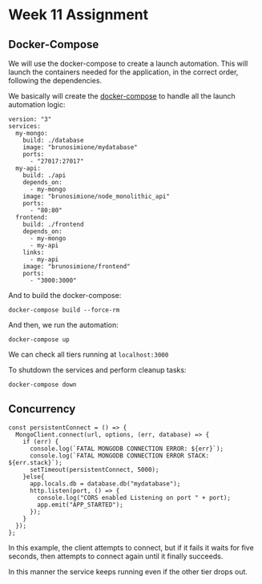 # Week 11 Assignment
## Docker-Compose

We will use the docker-compose to create a launch automation. This will launch the containers needed for the application, in the correct order, following the dependencies.

We basically will create the [docker-compose](https://oddlylabs.com/brunosimione/ITE5430/src/master/week11/docker-compose.yml) to handle all the launch automation logic:

```
version: "3"
services:
  my-mongo:
    build: ./database
    image: "brunosimione/mydatabase"
    ports:
      - "27017:27017"
  my-api:
    build: ./api
    depends_on:
      - my-mongo
    image: "brunosimione/node_monolithic_api"
    ports:
      - "80:80"
  frontend:
    build: ./frontend
    depends_on:
      - my-mongo
      - my-api
    links:
      - my-api
    image: "brunosimione/frontend"
    ports:
      - "3000:3000"
```

And to build the docker-compose:
```
docker-compose build --force-rm
```

And then, we run the automation:
```
docker-compose up
```

We can check all tiers running at `localhost:3000`

To shutdown the services and perform cleanup tasks:
```
docker-compose down
```

## Concurrency



```
const persistentConnect = () => {
  MongoClient.connect(url, options, (err, database) => {
    if (err) {
      console.log(`FATAL MONGODB CONNECTION ERROR: ${err}`);
      console.log(`FATAL MONGODB CONNECTION ERROR STACK: ${err.stack}`);
      setTimeout(persistentConnect, 5000);
    }else{
      app.locals.db = database.db("mydatabase");
      http.listen(port, () => {
        console.log("CORS enabled Listening on port " + port);
        app.emit("APP_STARTED");
      });
    }
  });
};
```

In this example, the client attempts to connect, but if it fails it waits for five seconds, then attempts to connect again until it finally succeeds.

In this manner the service keeps running even if the other tier drops out.